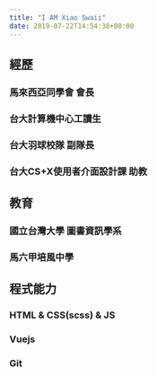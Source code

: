 ```yaml
---
title: "I AM Xiao Swaii"
date: 2019-07-22T14:54:38+08:00
---
```

## 經歷
### 馬來西亞同學會 會長
### 台大計算機中心工讀生
### 台大羽球校隊 副隊長
### 台大CS+X使用者介面設計課 助教

## 教育
### 國立台灣大學 圖書資訊學系
### 馬六甲培風中學

## 程式能力
### HTML & CSS(scss) & JS
### Vuejs
### Git 

